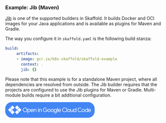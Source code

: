 ### Example: Jib (Maven)

[Jib](https://github.com/GoogleContainerTools/jib) is one of the supported builders in Skaffold.
It builds Docker and OCI images
for your Java applications and is available as plugins for Maven and Gradle.

The way you configure it in `skaffold.yaml` is the following build stanza:

```yaml
build:
     artifacts:
     - image: gcr.io/k8s-skaffold/skaffold-example
       context: .
       jib: {}
```

Please note that this example is for a standalone Maven project, where
all dependencies are resolved from outside. The Jib builder requires
that the projects are configured to use the Jib plugins for Maven or Gradle.
Multi-module builds require a bit additional configuration.

<a href="vscode://googlecloudtools.cloudcode/shell?repo=https://github.com/GoogleContainerTools/skaffold.git&subpath=/examples/jib"><img width="286" height="50" src="/docs/static/images/open-cloud-code.png"></a>
